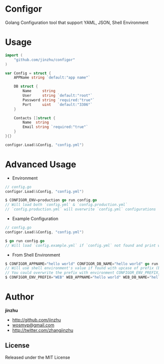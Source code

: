 # Configor

Golang Configuration tool that support YAML, JSON, Shell Environment

# Usage

```go
import (
	"github.com/jinzhu/configor"
)

var Config = struct {
	APPName string `default:"app name"`

	DB struct {
		Name     string
		User     string `default:"root"`
		Password string `required:"true"`
		Port     uint   `default:"3306"`
	}

	Contacts []struct {
		Name  string
		Email string `required:"true"`
	}
}{}

configor.Load(&Config, "config.yml")
```

# Advanced Usage

* Environment

```go
// config.go
configor.Load(&Config, "config.yml")

$ CONFIGOR_ENV=production go run config.go
// Will load both `config.yml` & `config.production.yml`
// `config.production.yml` will overwrite `config.yml` configurations
```

* Example Configuration

```go
// config.go
configor.Load(&Config, "config.yml")

$ go run config.go
// Will load `config.example.yml` if `config.yml` not found and print warning message
```

* From Shell Environment

```go
$ CONFIGOR_APPNAME="hello world" CONFIGOR_DB_NAME="hello world" go run config.go
// Will use shell environment's value if found with upcase of prefix (by default is CONFIGOR) + field name as key
// You could overwrite the prefix with environment CONFIGOR_ENV_PREFIX, for example:
$ CONFIGOR_ENV_PREFIX="WEB" WEB_APPNAME="hello world" WEB_DB_NAME="hello world" go run config.go
```

# Author

**jinzhu**

* <http://github.com/jinzhu>
* <wosmvp@gmail.com>
* <http://twitter.com/zhangjinzhu>

## License

Released under the MIT License

